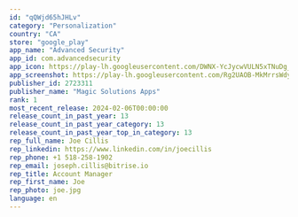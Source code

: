 ```yaml
---
id: "qQWjd65hJHLv"
category: "Personalization"
country: "CA"
store: "google_play"
app_name: "Advanced Security"
app_id: com.advancedsecurity
app_icon: https://play-lh.googleusercontent.com/DWNX-YcJycwVULN5xTNuDg_1Jc_5jQy3YT3jDVQJcWOCHrrHitTugEay4TuX5lq9fa0
app_screenshot: https://play-lh.googleusercontent.com/Rg2UAOB-MkMrrsWdyTvri8_iV0zf5oe07OSjoFl13fDC43_NAcMrFuHzAFHe0zkpmCM
publisher_id: 2723311
publisher_name: "Magic Solutions Apps"
rank: 1
most_recent_release: 2024-02-06T00:00:00
release_count_in_past_year: 13
release_count_in_past_year_category: 13
release_count_in_past_year_top_in_category: 13
rep_full_name: Joe Cillis
rep_linkedin: https://www.linkedin.com/in/joecillis
rep_phone: +1 518-258-1902
rep_email: joseph.cillis@bitrise.io
rep_title: Account Manager
rep_first_name: Joe
rep_photo: joe.jpg
language: en
---
```

